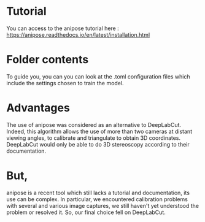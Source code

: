 # Tutorial
You can access to the anipose tutorial here : https://anipose.readthedocs.io/en/latest/installation.html

# Folder contents
To guide you, you can you can look at the .toml configuration files which include the settings chosen to train the model.

# Advantages
The use of anipose was considered as an alternative to DeepLabCut. Indeed, this algorithm allows the use of more than two cameras at distant viewing angles, to calibrate and triangulate to obtain 3D coordinates. DeepLabCut would only be able to do 3D stereoscopy according to their documentation.

# But,
anipose is a recent tool which still lacks a tutorial and documentation, its use can be complex. In particular, we encountered calibration problems with several and various image captures, we still haven't yet understood the problem or resolved it.
So, our final choice fell on DeepLabCut.

